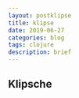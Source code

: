 ```yaml
---
layout: postklipse
title: klipse
date: 2019-06-27
categories: blog
tags: clojure 
description: brief
---
```


## Klipsche

<div><div class="klipse-snippet klipse-eval-clojure"><div class="CodeMirror cm-s-default CodeMirror-wrap"><div style="overflow: hidden; position: relative; width: 3px; height: 0px; top: 5px; left: 5px;"><textarea style="position: absolute; bottom: -1em; padding: 0px; width: 1px; height: 1em; outline: currentcolor none medium;" autocorrect="off" autocapitalize="off" spellcheck="false" tabindex="0" wrap="off"></textarea></div><div class="CodeMirror-vscrollbar" cm-not-content="true"><div style="min-width: 1px; height: 0px;"></div></div><div class="CodeMirror-hscrollbar" cm-not-content="true"><div style="height: 100%; min-height: 1px; width: 0px;"></div></div><div class="CodeMirror-scrollbar-filler" cm-not-content="true"></div><div class="CodeMirror-gutter-filler" cm-not-content="true"></div><div class="CodeMirror-scroll" tabindex="-1" draggable="true"><div class="CodeMirror-sizer" style="margin-left: 0px; margin-bottom: -12px; border-right-width: 18px; min-height: 121px; padding-right: 0px; padding-bottom: 0px;"><div style="position: relative; top: 0px;"><div class="CodeMirror-lines"><div style="position: relative; outline: currentcolor none medium;"><div class="CodeMirror-measure"><pre><span>xxxxxxxxxx</span></pre></div><div class="CodeMirror-measure"></div><div style="position: relative; z-index: 1;"></div><div class="CodeMirror-cursors"><div class="CodeMirror-cursor" style="left: 4px; top: 0px; height: 22.5px;">&nbsp;</div></div><div class="CodeMirror-code" style=""><pre class=" CodeMirror-line "><span><span class="cm-bracket">(</span><span class="cm-keyword">def</span> <span class="cm-variable">fib-seq-seq</span></span></pre><pre class=" CodeMirror-line "><span>  <span class="cm-bracket">((</span><span class="cm-keyword">fn</span> <span class="cm-variable">fib</span> <span class="cm-bracket">[</span><span class="cm-variable">a</span> <span class="cm-variable">b</span><span class="cm-bracket">]</span> </span></pre><pre class=" CodeMirror-line "><span>     <span class="cm-bracket">(</span><span class="cm-keyword">lazy-seq</span> <span class="cm-bracket">(</span><span class="cm-keyword">cons</span> <span class="cm-variable">a</span> <span class="cm-bracket">(</span><span class="cm-builtin">fib</span> <span class="cm-variable">b</span> <span class="cm-bracket">(</span><span class="cm-keyword">+</span> <span class="cm-variable">a</span> <span class="cm-variable">b</span><span class="cm-bracket">)))))</span></span></pre><pre class=" CodeMirror-line "><span>   <span class="cm-number">0</span> <span class="cm-number">1</span><span class="cm-bracket">))</span></span></pre><pre class=" CodeMirror-line "><span><span class="cm-bracket">(</span><span class="cm-keyword">take</span> <span class="cm-number">13</span> <span class="cm-variable">fib-seq-seq</span><span class="cm-bracket">)</span></span></pre></div></div></div></div></div><div style="position: absolute; height: 18px; width: 1px; border-bottom: 0px solid transparent; top: 121px;"></div><div class="CodeMirror-gutters" style="display: none; height: 139px;"></div></div></div></div><div class="klipse-result klipse-eval-clojure"><div class="CodeMirror cm-s-default CodeMirror-wrap"><div style="overflow: hidden; position: relative; width: 3px; height: 0px; top: 5px; left: 5px;"><textarea style="position: absolute; bottom: -1em; padding: 0px; width: 1px; height: 1em; outline: currentcolor none medium;" autocorrect="off" autocapitalize="off" spellcheck="false" tabindex="0" wrap="off"></textarea></div><div class="CodeMirror-vscrollbar" cm-not-content="true"><div style="min-width: 1px; height: 0px;"></div></div><div class="CodeMirror-hscrollbar" cm-not-content="true"><div style="height: 100%; min-height: 1px; width: 0px;"></div></div><div class="CodeMirror-scrollbar-filler" cm-not-content="true"></div><div class="CodeMirror-gutter-filler" cm-not-content="true"></div><div class="CodeMirror-scroll" tabindex="-1" draggable="true"><div class="CodeMirror-sizer" style="margin-left: 0px; margin-bottom: -12px; border-right-width: 18px; min-height: 31px; padding-right: 0px; padding-bottom: 0px;"><div style="position: relative; top: 0px;"><div class="CodeMirror-lines"><div style="position: relative; outline: currentcolor none medium;"><div class="CodeMirror-measure"><pre><span>xxxxxxxxxx</span></pre></div><div class="CodeMirror-measure"></div><div style="position: relative; z-index: 1;"></div><div class="CodeMirror-cursors"><div class="CodeMirror-cursor" style="left: 4px; top: 0px; height: 22.5px;">&nbsp;</div></div><div class="CodeMirror-code"><pre class=" CodeMirror-line "><span><span class="cm-bracket">(</span><span class="cm-number">0</span> <span class="cm-number">1</span> <span class="cm-number">1</span> <span class="cm-number">2</span> <span class="cm-number">3</span> <span class="cm-number">5</span> <span class="cm-number">8</span> <span class="cm-number">13</span> <span class="cm-number">21</span> <span class="cm-number">34</span> <span class="cm-number">55</span> <span class="cm-number">89</span> <span class="cm-number">144</span><span class="cm-bracket">)</span></span></pre></div></div></div></div></div><div style="position: absolute; height: 18px; width: 1px; border-bottom: 0px solid transparent; top: 31px;"></div><div class="CodeMirror-gutters" style="display: none; height: 49px;"></div></div></div></div><div class="klipse-container" id="klipse-container-1"></div><div class="klipse-separator"></div>
</div>


## and

<p>And now, we are going to <strong>klipsify</strong> this code snippet:</p>


<pre><code class="language-klipse">(map inc [1 2 3])
</code></pre>
